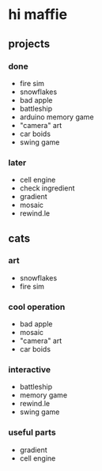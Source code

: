 # hi maffie
## projects

### done
- fire sim
- snowflakes
- bad apple
- battleship
- arduino memory game
- "camera" art
- car boids
- swing game

### later
- cell engine
- check ingredient
- gradient
- mosaic
- rewind.le

## cats
### art
- snowflakes
- fire sim

### cool operation
- bad apple
- mosaic
- "camera" art
- car boids

### interactive
- battleship
- memory game
- rewind.le
- swing game

### useful parts
- gradient
- cell engine